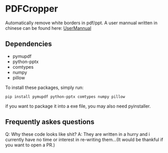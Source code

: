 # PDFCropper

Automatically remove white borders in pdf/ppt.
A user mannual written in chinese can be found here: [UserMannual](UserMannual.md)

## Dependencies

- pymupdf
- python-pptx
- comtypes
- numpy
- pillow

To install these packages, simply run:
```shell
pip install pymupdf python-pptx comtypes numpy pillow
```

if you want to package it into a exe file, you may also need pyinstaller.

## Frequently askes questions

Q: Why these code looks like shit?
A: They are written in a hurry and i currently have no time or interest in re-writing them...(It would be thankful if you want to open a PR.)